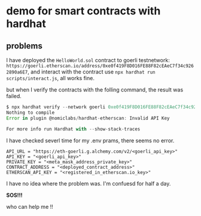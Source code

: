 # demo for smart contracts with hardhat

## problems

I have deployed the `HelloWorld.sol` contract to goerli testnetwork: `https://goerli.etherscan.io/address/0xe0f419F8D016FE88F82cEAeC7f34c9262890a6E7`, and interact with the contract use `npx hardhat run scripts/interact.js`, all works fine.

but when I verify the contracts with the folling command, the result was failed.

```js
$ npx hardhat verify --network goerli 0xe0f419F8D016FE88F82cEAeC7f34c9262890a6E7 'Hello World!'
Nothing to compile
Error in plugin @nomiclabs/hardhat-etherscan: Invalid API Key

For more info run Hardhat with --show-stack-traces
```

I have checked severl time for my .env prams, there seems no error. 

```env
API_URL = "https://eth-goerli.g.alchemy.com/v2/<goerli_api_key>"
API_KEY = "<goerli_api_key>"
PRIVATE_KEY = "<meta_mask_address_private_key>"
CONTRACT_ADDRESS = "<deployed_contract_address>"
ETHERSCAN_API_KEY = "<registered_in_etherscan.io_key>"
```

I have no idea where the problem was. I'm confuesd for half a day. 

**SOS!!!**

who can help me !!